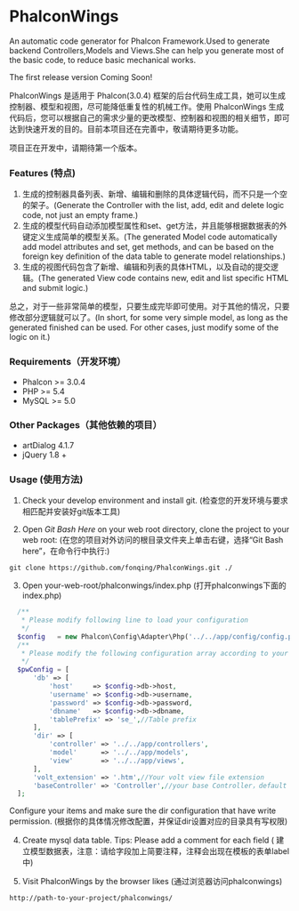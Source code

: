 # PhalconWings
  An automatic code generator for Phalcon Framework.Used to generate backend Controllers,Models and Views.She can help you generate most of the basic code, to reduce basic mechanical works. 
  
  The first release version Coming Soon!
  
  PhalconWings 是适用于 Phalcon(3.0.4) 框架的后台代码生成工具，她可以生成控制器、模型和视图，尽可能降低重复性的机械工作。使用 PhalconWings 生成代码后，您可以根据自己的需求少量的更改模型、控制器和视图的相关细节，即可达到快速开发的目的。目前本项目还在完善中，敬请期待更多功能。
  
  项目正在开发中，请期待第一个版本。

### Features (特点)

1. 生成的控制器具备列表、新增、编辑和删除的具体逻辑代码，而不只是一个空的架子。(Generate the Controller with the list, add, edit and delete logic code, not just an empty frame.)
2. 生成的模型代码自动添加模型属性和set、get方法，并且能够根据数据表的外键定义生成简单的模型关系。(The generated Model code automatically add model attributes and set, get methods, and can be based on the foreign key definition of the data table to generate model relationships.)
3. 生成的视图代码包含了新增、编辑和列表的具体HTML，以及自动的提交逻辑。(The generated View code contains new, edit and list specific HTML and submit logic.)

总之，对于一些非常简单的模型，只要生成完毕即可使用。对于其他的情况，只要修改部分逻辑就可以了。(In short, for some very simple model, as long as the generated finished can be used. For other cases, just modify some of the logic on it.)

### Requirements（开发环境）
* Phalcon >= 3.0.4
* PHP >= 5.4
* MySQL >= 5.0

### Other Packages（其他依赖的项目）
* artDialog 4.1.7
* jQuery 1.8 +

### Usage (使用方法)

1. Check your develop environment and install git. (检查您的开发环境与要求相匹配并安装好git版本工具)

2. Open *Git Bash Here* on your web root directory, clone the project to your web root: (在您的项目对外访问的根目录文件夹上单击右键，选择“Git Bash here”，在命令行中执行:)

  ```
  git clone https://github.com/fonqing/PhalconWings.git ./
  ```

3. Open your-web-root/phalconwings/index.php (打开phalconwings下面的index.php)


  ```PHP
    /**
     * Please modify following line to load your configuration
     */
    $config   = new Phalcon\Config\Adapter\Php('../../app/config/config.php');
    /**
     * Please modify the following configuration array according to your situation
     */
    $pwConfig = [
        'db' => [
            'host'     => $config->db->host,
            'username' => $config->db->username,
            'password' => $config->db->password,
            'dbname'   => $config->db->dbname,
            'tablePrefix' => 'se_',//Table prefix 
        ],
        'dir' => [
            'controller' => '../../app/controllers',
            'model'      => '../../app/models',
            'view'       => '../../app/views',
        ],
        'volt_extension' => '.htm',//Your volt view file extension
        'baseController' => 'Controller',//your base Controller，default value is Phalcon\Mvc\Controller
    ];
  ```
  Configure your items and make sure the dir configuration that have write permission.
  (根据你的具体情况修改配置，并保证dir设置对应的目录具有写权限)


4. Create mysql data table. Tips: Please add a comment for each field ( 建立模型数据表，注意：请给字段加上简要注释，注释会出现在模板的表单label中)


5. Visit PhalconWings by the browser likes (通过浏览器访问phalconwings)


  ```
  http://path-to-your-project/phalconwings/
  ``` 